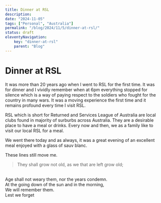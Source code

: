 ```yaml
---
title: Dinner at RSL
description:
date: "2024-11-05"
tags: ["Personal", "Australia"]
permalink: "/blog/2024/11/5/dinner-at-rsl/"
status: draft
eleventyNavigation:
    key: "dinner-at-rsl"
    parent: "Blog"
---
```


# Dinner at RSL

It was more than 20 years ago when I went to RSL for the first time. It was for dinner and I vividly remember when at 6pm everything stopped for silence which is a way of paying respect to the soldiers who fought for the country in many wars. It was a moving experience the first time and it remains profound every time I visit RSL.

RSL which is short for Returned and Services League of Australia are local clubs found in majority of surburbs across Australia. They are a desirable place to have a meal or drinks. Every now and then, we as a family like to visit our local RSL for a meal.

We went there today and as always, it was a great evening of an excellent meal enjoyed with a glass of sauv blanc.

These lines still move me.

> They shall grow not old, as we that are left grow old;
<br/>
Age shall not weary them, nor the years condemn.
<br/>
At the going down of the sun and in the morning,
<br/>
We will remember them.
<br/>
Lest we forget
